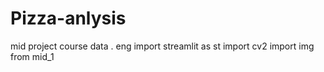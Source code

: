 # Pizza-anlysis
mid project course data . eng
import streamlit as st
import cv2
import img from mid_1
